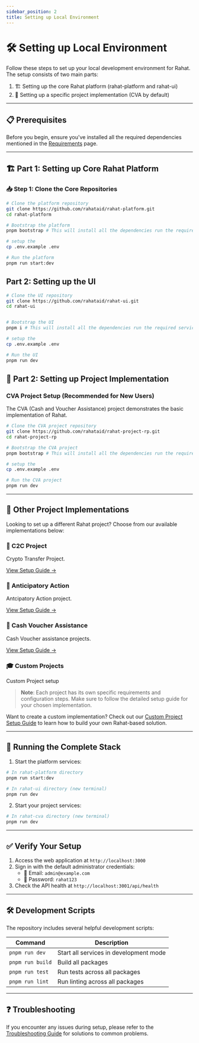 ```yaml
---
sidebar_position: 2
title: Setting up Local Environment
---
```


# 🛠️ Setting up Local Environment

Follow these steps to set up your local development environment for Rahat. The setup consists of two main parts:

1. 🏗️ Setting up the core Rahat platform (rahat-platform and rahat-ui)
2. 🎯 Setting up a specific project implementation (CVA by default)

---

## 📋 Prerequisites

Before you begin, ensure you've installed all the required dependencies mentioned in the [Requirements](./Prerequisites) page.

---

## 🏗️ Part 1: Setting up Core Rahat Platform

### 📥 Step 1: Clone the Core Repositories

```bash
# Clone the platform repository
git clone https://github.com/rahataid/rahat-platform.git
cd rahat-platform

# Bootstrap the platform
pnpm bootstrap # This will install all the dependencies run the required services and build the platform

# setup the 
cp .env.example .env

# Run the platform
pnpm run start:dev
```
## Part 2: Setting up the UI

```bash
# Clone the UI repository
git clone https://github.com/rahataid/rahat-ui.git
cd rahat-ui


# Bootstrap the UI
pnpm i # This will install all the dependencies run the required services and build the UI

# setup the 
cp .env.example .env

# Run the UI
pnpm run dev
```


## 🎯 Part 2: Setting up Project Implementation

### CVA Project Setup (Recommended for New Users)

The CVA (Cash and Voucher Assistance) project demonstrates the basic implementation of Rahat.

```bash
# Clone the CVA project repository
git clone https://github.com/rahataid/rahat-project-rp.git
cd rahat-project-rp

# Bootstrap the CVA project
pnpm bootstrap # This will install all the dependencies run the required services and build the CVA project

# setup the 
cp .env.example .env

# Run the CVA project
pnpm run dev
```


---

## 🎨 Other Project Implementations

Looking to set up a different Rahat project? Choose from our available implementations below:

<div class="card-container">

<div class="project-card">

### 🌾 C2C Project
Crypto Transfer Project.

[View Setup Guide →](../Project-Specific-Setup/Crypto-to-Crypto)
</div>

<div class="project-card">

### 💝 Anticipatory Action
Antcipatory Action project.

[View Setup Guide →](../Project-Specific-Setup/Anticipatory-Action-Setup.md)
</div>

<div class="project-card">

### 🏥 Cash Voucher Assistance
Cash Voucher assistance projects.

[View Setup Guide →](../Project-Specific-Setup/Rahat-Cash-Project-Setup.md)
</div>

<div class="project-card">

### 🎓 Custom Projects
Custom Project setup


</div>

</div>

> **Note**: Each project has its own specific requirements and configuration steps. Make sure to follow the detailed setup guide for your chosen implementation.

Want to create a custom implementation? Check out our [Custom Project Setup Guide](../Project-Specific-Setup/custom-implementation.md) to learn how to build your own Rahat-based solution.

---

## 🚀 Running the Complete Stack

1. Start the platform services:
```bash
# In rahat-platform directory
pnpm run start:dev

# In rahat-ui directory (new terminal)
pnpm run dev
```

2. Start your project services:
```bash
# In rahat-cva directory (new terminal)
pnpm run dev
```

---

## ✅ Verify Your Setup

1. Access the web application at `http://localhost:3000`
2. Sign in with the default administrator credentials:
   * 👤 Email: `admin@example.com`
   * 🔑 Password: `rahat123`
3. Check the API health at `http://localhost:3001/api/health`

---

## 🛠️ Development Scripts

The repository includes several helpful development scripts:

| Command | Description |
|---------|------------|
| `pnpm run dev` | Start all services in development mode |
| `pnpm run build` | Build all packages |
| `pnpm run test` | Run tests across all packages |
| `pnpm run lint` | Run linting across all packages |

---

## ❓ Troubleshooting

If you encounter any issues during setup, please refer to the [Troubleshooting Guide](./troubleshoot.md) for solutions to common problems.
